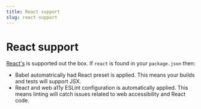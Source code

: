 ```yaml
---
title: React support
slug: react-support
---
```


# React support

[React's](https://reactjs.org/) is supported out the box. If `react` is found in your `package.json` then:

- Babel automatrically had React preset is applied. This means your builds and tests will support JSX.
- React and web a11y ESLint configuration is automatically applied. This means linting will catch issues related to web accessibility and React code.
